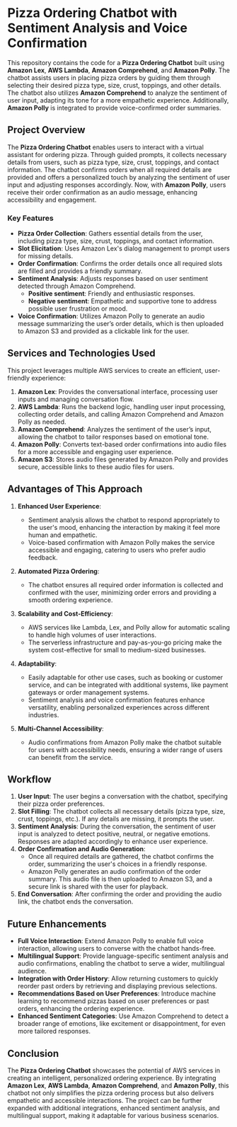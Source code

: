 # Pizza Ordering Chatbot with Sentiment Analysis and Voice Confirmation

This repository contains the code for a **Pizza Ordering Chatbot** built using **Amazon Lex**, **AWS Lambda**, **Amazon Comprehend**, and **Amazon Polly**. The chatbot assists users in placing pizza orders by guiding them through selecting their desired pizza type, size, crust, toppings, and other details. The chatbot also utilizes **Amazon Comprehend** to analyze the sentiment of user input, adapting its tone for a more empathetic experience. Additionally, **Amazon Polly** is integrated to provide voice-confirmed order summaries.

## Project Overview

The **Pizza Ordering Chatbot** enables users to interact with a virtual assistant for ordering pizza. Through guided prompts, it collects necessary details from users, such as pizza type, size, crust, toppings, and contact information. The chatbot confirms orders when all required details are provided and offers a personalized touch by analyzing the sentiment of user input and adjusting responses accordingly. Now, with **Amazon Polly**, users receive their order confirmation as an audio message, enhancing accessibility and engagement.

### Key Features

- **Pizza Order Collection**: Gathers essential details from the user, including pizza type, size, crust, toppings, and contact information.
- **Slot Elicitation**: Uses Amazon Lex's dialog management to prompt users for missing details.
- **Order Confirmation**: Confirms the order details once all required slots are filled and provides a friendly summary.
- **Sentiment Analysis**: Adjusts responses based on user sentiment detected through Amazon Comprehend.
  - **Positive sentiment**: Friendly and enthusiastic responses.
  - **Negative sentiment**: Empathetic and supportive tone to address possible user frustration or mood.
- **Voice Confirmation**: Utilizes Amazon Polly to generate an audio message summarizing the user’s order details, which is then uploaded to Amazon S3 and provided as a clickable link for the user.

## Services and Technologies Used

This project leverages multiple AWS services to create an efficient, user-friendly experience:

1. **Amazon Lex**: Provides the conversational interface, processing user inputs and managing conversation flow.
2. **AWS Lambda**: Runs the backend logic, handling user input processing, collecting order details, and calling Amazon Comprehend and Amazon Polly as needed.
3. **Amazon Comprehend**: Analyzes the sentiment of the user’s input, allowing the chatbot to tailor responses based on emotional tone.
4. **Amazon Polly**: Converts text-based order confirmations into audio files for a more accessible and engaging user experience.
5. **Amazon S3**: Stores audio files generated by Amazon Polly and provides secure, accessible links to these audio files for users.

## Advantages of This Approach

1. **Enhanced User Experience**:
   - Sentiment analysis allows the chatbot to respond appropriately to the user's mood, enhancing the interaction by making it feel more human and empathetic.
   - Voice-based confirmation with Amazon Polly makes the service accessible and engaging, catering to users who prefer audio feedback.

2. **Automated Pizza Ordering**:
   - The chatbot ensures all required order information is collected and confirmed with the user, minimizing order errors and providing a smooth ordering experience.

3. **Scalability and Cost-Efficiency**:
   - AWS services like Lambda, Lex, and Polly allow for automatic scaling to handle high volumes of user interactions.
   - The serverless infrastructure and pay-as-you-go pricing make the system cost-effective for small to medium-sized businesses.

4. **Adaptability**:
   - Easily adaptable for other use cases, such as booking or customer service, and can be integrated with additional systems, like payment gateways or order management systems.
   - Sentiment analysis and voice confirmation features enhance versatility, enabling personalized experiences across different industries.

5. **Multi-Channel Accessibility**:
   - Audio confirmations from Amazon Polly make the chatbot suitable for users with accessibility needs, ensuring a wider range of users can benefit from the service.

## Workflow

1. **User Input**: The user begins a conversation with the chatbot, specifying their pizza order preferences.
2. **Slot Filling**: The chatbot collects all necessary details (pizza type, size, crust, toppings, etc.). If any details are missing, it prompts the user.
3. **Sentiment Analysis**: During the conversation, the sentiment of user input is analyzed to detect positive, neutral, or negative emotions. Responses are adapted accordingly to enhance user experience.
4. **Order Confirmation and Audio Generation**:
   - Once all required details are gathered, the chatbot confirms the order, summarizing the user's choices in a friendly response.
   - Amazon Polly generates an audio confirmation of the order summary. This audio file is then uploaded to Amazon S3, and a secure link is shared with the user for playback.
5. **End Conversation**: After confirming the order and providing the audio link, the chatbot ends the conversation.

## Future Enhancements

- **Full Voice Interaction**: Extend Amazon Polly to enable full voice interaction, allowing users to converse with the chatbot hands-free.
- **Multilingual Support**: Provide language-specific sentiment analysis and audio confirmations, enabling the chatbot to serve a wider, multilingual audience.
- **Integration with Order History**: Allow returning customers to quickly reorder past orders by retrieving and displaying previous selections.
- **Recommendations Based on User Preferences**: Introduce machine learning to recommend pizzas based on user preferences or past orders, enhancing the ordering experience.
- **Enhanced Sentiment Categories**: Use Amazon Comprehend to detect a broader range of emotions, like excitement or disappointment, for even more tailored responses.

## Conclusion

The **Pizza Ordering Chatbot** showcases the potential of AWS services in creating an intelligent, personalized ordering experience. By integrating **Amazon Lex**, **AWS Lambda**, **Amazon Comprehend**, and **Amazon Polly**, this chatbot not only simplifies the pizza ordering process but also delivers empathetic and accessible interactions. The project can be further expanded with additional integrations, enhanced sentiment analysis, and multilingual support, making it adaptable for various business scenarios.

